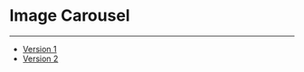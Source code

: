 # Image Carousel
________________

- [Version 1][def1]
- [Version 2][def2]

[def1]: ./version_1/
[def2]: ./version_2/